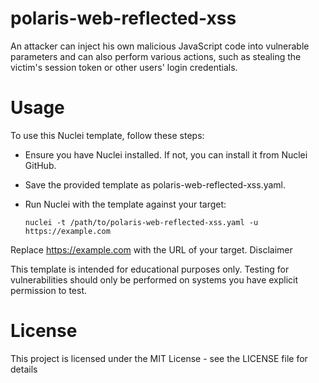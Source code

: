 # polaris-web-reflected-xss

An attacker can inject his own malicious JavaScript code into vulnerable parameters and can also perform various actions, such as stealing the victim's session token or other users' login credentials.

# Usage

To use this Nuclei template, follow these steps:

- Ensure you have Nuclei installed. If not, you can install it from Nuclei GitHub.
- Save the provided template as polaris-web-reflected-xss.yaml.
- Run Nuclei with the template against your target:



      nuclei -t /path/to/polaris-web-reflected-xss.yaml -u https://example.com

Replace https://example.com with the URL of your target.
Disclaimer

This template is intended for educational purposes only. Testing for vulnerabilities should only be performed on systems you have explicit permission to test.

# License

This project is licensed under the MIT License - see the LICENSE file for details
